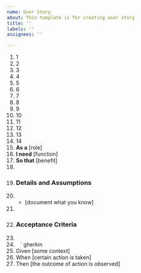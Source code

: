 ```yaml
---
name: User Story
about: This template is for creating user story
title: ''
labels: ''
assignees: ''

---
```


1. 1
2. 2
3. 3
4. 4
5. 5
6. 6
7. 7
8. 8
9. 9
10. 10
11. 11
12. 12
13. 13
14. 14
1. **As a** [role]
2. **I need** [function]
3. **So that** [benefit]
4.
5. ### Details and Assumptions
6. * [document what you know]
7. 
8. ### Acceptance Criteria
9.
10. ` ` ` gherkin
11. Given [some context]
12. When [certain action is taken]
13. Then [the outcome of action is observed]
